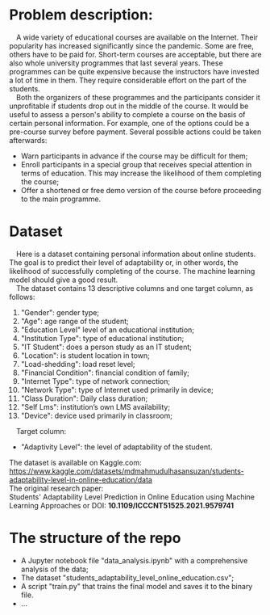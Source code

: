 # Problem description:  
&emsp;A wide variety of educational courses are available on the Internet. Their popularity has increased significantly since the pandemic. Some are free, others have to be paid for. Short-term courses are acceptable, but there are also whole university programmes that last several years. These programmes can be quite expensive because the instructors have invested a lot of time in them. They require considerable effort on the part of the students.  
&emsp;Both the organizers of these programmes and the participants consider it unprofitable if students drop out in the middle of the course. It would be useful to assess a person's ability to complete a course on the basis of certain personal information. For example, one of the options could be a pre-course survey before payment. Several possible actions could be taken afterwards:
- Warn participants in advance if the course may be difficult for them;
- Enroll participants in a special group that receives special attention in terms of education. This may increase the likelihood of them completing the course;
- Offer a shortened or free demo version of the course before proceeding to the main programme.

# Dataset
&emsp;Here is a dataset containing personal information about online students. The goal is to predict their level of adaptability or, in other words, the likelihood of successfully completing of the course. The machine learning model should give a good result.  
&emsp;The dataset contains 13 descriptive columns and one target column, as follows:
1) "Gender": gender type;
2) "Age": age range of the student;
3) "Education Level" level of an educational institution;
4) "Institution Type": type of educational institution;
5) "IT Student": does a person study as an IT student;
6) "Location": is student location in town;
7) "Load-shedding": load reset level;
8) "Financial Condition": financial condition of family;
9) "Internet Type": type of network connection;
10) "Network Type": type of Internet used primarily in device;
11) "Class Duration": Daily class duration;
12) "Self Lms": institution’s own LMS availability;
13) "Device": device used primarily in classroom;

&emsp;Target column:
- "Adaptivity Level": the level of adaptability of the student.

The dataset is available on Kaggle.com: https://www.kaggle.com/datasets/mdmahmudulhasansuzan/students-adaptability-level-in-online-education/data  
The original research paper:  
Students' Adaptability Level Prediction in Online Education using Machine Learning Approaches or DOI: **10.1109/ICCCNT51525.2021.9579741**  

# The structure of the repo 
- A Jupyter notebook file "data_analysis.ipynb" with a comprehensive analysis of the data;
- The dataset "students_adaptability_level_online_education.csv";
- A script "train.py" that trains the final model and saves it to the binary file.
- ...
